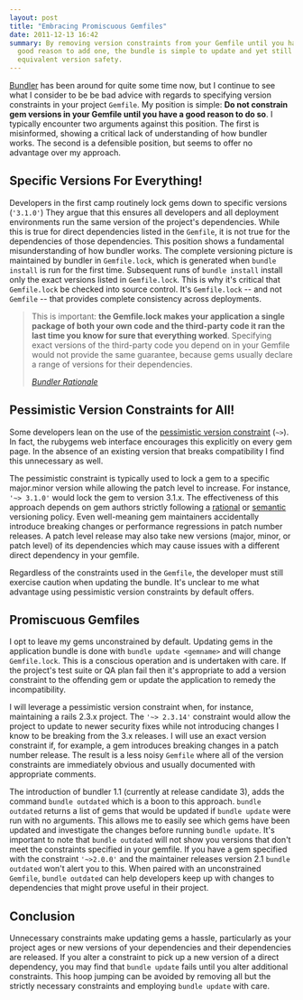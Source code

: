 ```yaml
---
layout: post
title: "Embracing Promiscuous Gemfiles"
date: 2011-12-13 16:42
summary: By removing version constraints from your Gemfile until you have a
  good reason to add one, the bundle is simple to update and yet still provides
  equivalent version safety.
---
```


[Bundler](http://gembundler.com) has been around for quite some time now, but I
continue to see what I consider to be be bad advice with regards to specifying
version constraints in your project `Gemfile`. My position is simple: **Do not
constrain gem versions in your Gemfile until you have a good reason to do so**.
I typically encounter two arguments against this position. The first is
misinformed, showing a critical lack of understanding of how bundler works. The
second is a defensible position, but seems to offer no advantage over my
approach.

## Specific Versions For Everything!

Developers in the first camp routinely lock gems down to specific versions
(`'3.1.0'`) They argue that this ensures all developers and all deployment
environments run the same version of the project's dependencies. While this is
true for direct dependencies listed in the `Gemfile`, it is not true for the
dependencies of those dependencies. This position shows a fundamental
misunderstanding of how bundler works. The complete versioning picture is
maintained by bundler in `Gemfile.lock`, which is generated when `bundle
install` is run for the first time. Subsequent runs of `bundle install` install
only the exact versions listed in `Gemfile.lock`. This is why it's critical that
`Gemfile.lock` be checked into source control. It's `Gemfile.lock` -- and not
`Gemfile` -- that provides complete consistency across deployments.

<blockquote>
  <p>This is important: <strong>the Gemfile.lock makes your application a
  single package of both your own code and the third-party code it ran the last
  time you know for sure that everything worked</strong>. Specifying exact
  versions of the third-party code you depend on in your Gemfile would not
  provide the same guarantee, because gems usually declare a range of versions
  for their dependencies.</p>

  <footer>
    <cite>
      <a href="http://gembundler.com/rationale.html">Bundler Rationale</a>
    </cite>
  </footer>
</blockquote>


## Pessimistic Version Constraints for All!

Some developers lean on the use of the [pessimistic version
constraint](http://docs.rubygems.org/read/chapter/16#page74) (`~>`). In fact,
the rubygems web interface encourages this explicitly on every gem page. In the
absence of an existing version that breaks compatibility I find this unnecessary
as well.

The pessimistic constraint is typically used to lock a gem to a specific
major.minor version while allowing the patch level to increase. For instance,
`'~> 3.1.0'` would lock the gem to version 3.1.x. The effectiveness of this
approach depends on gem authors strictly following a
[rational](http://docs.rubygems.org/read/chapter/7) or
[semantic](http://semver.org) versioning policy. Even well-meaning gem
maintainers accidentally introduce breaking changes or performance regressions
in patch number releases. A patch level release may also take new versions
(major, minor, or patch level) of its dependencies which may cause issues with a
different direct dependency in your gemfile.

Regardless of the constraints used in the `Gemfile`, the developer must still
exercise caution when updating the bundle. It's unclear to me what advantage
using pessimistic version constraints by default offers.

## Promiscuous Gemfiles

I opt to leave my gems unconstrained by default. Updating gems in the
application bundle is done with `bundle update <gemname>` and will change
`Gemfile.lock`. This is a conscious operation and is undertaken with care. If
the project's test suite or QA plan fail then it's appropriate to add a version
constraint to the offending gem or update the application to remedy the
incompatibility.

I will leverage a pessimistic version constraint when, for instance, maintaining
a rails 2.3.x project. The `'~> 2.3.14'` constraint would allow the project to
update to newer security fixes while not introducing changes I know to be
breaking from the 3.x releases. I will use an exact version constraint if, for
example, a gem introduces breaking changes in a patch number release. The result
is a less noisy `Gemfile` where all of the version constraints are immediately
obvious and usually documented with appropriate comments.

The introduction of bundler 1.1 (currently at release candidate 3), adds the
command `bundle outdated` which is a boon to this approach. `bundle outdated`
returns a list of gems that would be updated if `bundle update` were run with no
arguments. This allows me to easily see which gems have been updated and
investigate the changes before running `bundle update`. It's important to note
that `bundle outdated` will not show you versions that don't meet the
constraints specified in your gemfile. If you have a gem specified with the
constraint `'~>2.0.0'` and the maintainer releases version 2.1 `bundle outdated`
won't alert you to this. When paired with an unconstrained `Gemfile`, `bundle
outdated` can help developers keep up with changes to dependencies that might
prove useful in their project.

## Conclusion

Unnecessary constraints make updating gems a hassle, particularly as your
project ages or new versions of your dependencies and their dependencies are
released. If you alter a constraint to pick up a new version of a direct
dependency, you may find that `bundle update` fails until you alter additional
constraints. This hoop jumping can be avoided by removing all but the strictly
necessary constraints and employing `bundle update` with care.
